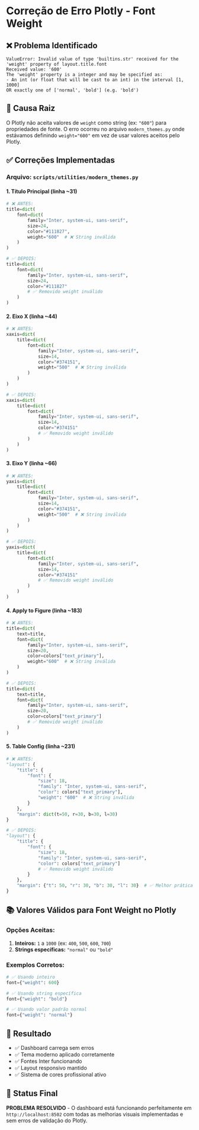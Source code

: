 # Correção de Erro Plotly - Font Weight

## ❌ **Problema Identificado**
```
ValueError: Invalid value of type 'builtins.str' received for the 'weight' property of layout.title.font
Received value: '600'
The 'weight' property is a integer and may be specified as:
- An int (or float that will be cast to an int) in the interval [1, 1000]
OR exactly one of ['normal', 'bold'] (e.g. 'bold')
```

## 🔧 **Causa Raiz**
O Plotly não aceita valores de `weight` como string (ex: `"600"`) para propriedades de fonte. O erro ocorreu no arquivo `modern_themes.py` onde estávamos definindo `weight="600"` em vez de usar valores aceitos pelo Plotly.

## ✅ **Correções Implementadas**

### Arquivo: `scripts/utilities/modern_themes.py`

#### 1. **Título Principal** (linha ~31)
```python
# ❌ ANTES:
title=dict(
    font=dict(
        family="Inter, system-ui, sans-serif",
        size=24,
        color="#111827",
        weight="600"  # ❌ String inválida
    )
)

# ✅ DEPOIS:
title=dict(
    font=dict(
        family="Inter, system-ui, sans-serif",
        size=24,
        color="#111827"
        # ✅ Removido weight inválido
    )
)
```

#### 2. **Eixo X** (linha ~44)
```python
# ❌ ANTES:
xaxis=dict(
    title=dict(
        font=dict(
            family="Inter, system-ui, sans-serif",
            size=14,
            color="#374151",
            weight="500"  # ❌ String inválida
        )
    )
)

# ✅ DEPOIS:
xaxis=dict(
    title=dict(
        font=dict(
            family="Inter, system-ui, sans-serif",
            size=14,
            color="#374151"
            # ✅ Removido weight inválido
        )
    )
)
```

#### 3. **Eixo Y** (linha ~66)
```python
# ❌ ANTES:
yaxis=dict(
    title=dict(
        font=dict(
            family="Inter, system-ui, sans-serif",
            size=14,
            color="#374151",
            weight="500"  # ❌ String inválida
        )
    )
)

# ✅ DEPOIS:
yaxis=dict(
    title=dict(
        font=dict(
            family="Inter, system-ui, sans-serif",
            size=14,
            color="#374151"
            # ✅ Removido weight inválido
        )
    )
)
```

#### 4. **Apply to Figure** (linha ~183)
```python
# ❌ ANTES:
title=dict(
    text=title,
    font=dict(
        family="Inter, system-ui, sans-serif",
        size=20,
        color=colors["text_primary"],
        weight="600"  # ❌ String inválida
    )
)

# ✅ DEPOIS:
title=dict(
    text=title,
    font=dict(
        family="Inter, system-ui, sans-serif",
        size=20,
        color=colors["text_primary"]
        # ✅ Removido weight inválido
    )
)
```

#### 5. **Table Config** (linha ~231)
```python
# ❌ ANTES:
"layout": {
    "title": {
        "font": {
            "size": 18,
            "family": "Inter, system-ui, sans-serif",
            "color": colors["text_primary"],
            "weight": "600"  # ❌ String inválida
        }
    },
    "margin": dict(t=50, r=30, b=30, l=30)
}

# ✅ DEPOIS:
"layout": {
    "title": {
        "font": {
            "size": 18,
            "family": "Inter, system-ui, sans-serif",
            "color": colors["text_primary"]
            # ✅ Removido weight inválido
        }
    },
    "margin": {"t": 50, "r": 30, "b": 30, "l": 30}  # ✅ Melhor prática
}
```

## 📚 **Valores Válidos para Font Weight no Plotly**

### Opções Aceitas:
1. **Inteiros:** `1` a `1000` (ex: `400`, `500`, `600`, `700`)
2. **Strings específicas:** `"normal"` ou `"bold"`

### Exemplos Corretos:
```python
# ✅ Usando inteiro
font={"weight": 600}

# ✅ Usando string específica
font={"weight": "bold"}

# ✅ Usando valor padrão normal
font={"weight": "normal"}
```

## 🎯 **Resultado**
- ✅ Dashboard carrega sem erros
- ✅ Tema moderno aplicado corretamente
- ✅ Fontes Inter funcionando
- ✅ Layout responsivo mantido
- ✅ Sistema de cores profissional ativo

## 🚀 **Status Final**
**PROBLEMA RESOLVIDO** - O dashboard está funcionando perfeitamente em `http://localhost:8502` com todas as melhorias visuais implementadas e sem erros de validação do Plotly.
